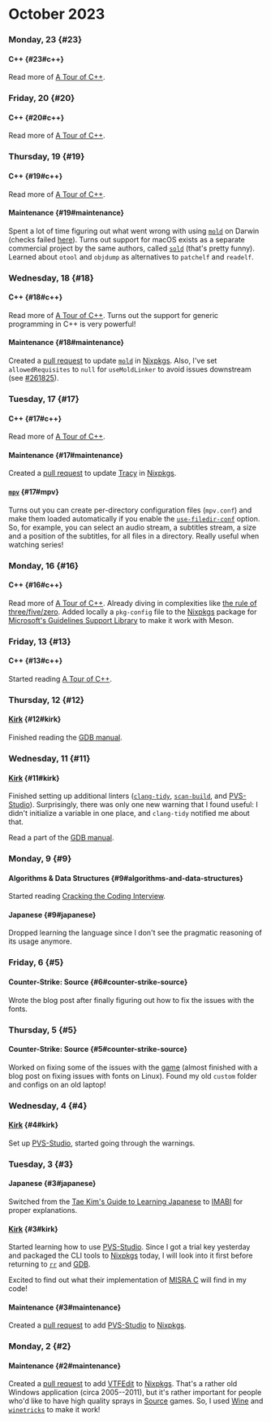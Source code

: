 # October 2023

### Monday, 23 {#23}

#### C++ {#23#c++}

Read more of [A Tour of C++](https://www.stroustrup.com/tour3.html).

### Friday, 20 {#20}

#### C++ {#20#c++}

Read more of [A Tour of C++](https://www.stroustrup.com/tour3.html).

### Thursday, 19 {#19}

#### C++ {#19#c++}

Read more of [A Tour of C++](https://www.stroustrup.com/tour3.html).

#### Maintenance {#19#maintenance}

Spent a lot of time figuring out what went wrong with using [`mold`](https://github.com/rui314/mold) on Darwin (checks failed [here](https://github.com/NixOS/nixpkgs/pull/261856)). Turns out support for macOS exists as a separate commercial project by the same authors, called [`sold`](https://github.com/bluewhalesystems/sold) (that's pretty funny). Learned about `otool` and `objdump` as alternatives to `patchelf` and `readelf`.

### Wednesday, 18 {#18}

#### C++ {#18#c++}

Read more of [A Tour of C++](https://www.stroustrup.com/tour3.html). Turns out the support for generic programming in C++ is very powerful!

#### Maintenance {#18#maintenance}

Created a [pull request](https://github.com/NixOS/nixpkgs/pull/261856) to update [`mold`](https://github.com/rui314/mold) in [Nixpkgs](https://github.com/NixOS/nixpkgs). Also, I've set `allowedRequisites` to `null` for `useMoldLinker` to avoid issues downstream (see [#261825](https://github.com/NixOS/nixpkgs/issues/261825)).

### Tuesday, 17 {#17}

#### C++ {#17#c++}

Read more of [A Tour of C++](https://www.stroustrup.com/tour3.html).

#### Maintenance {#17#maintenance}

Created a [pull request](https://github.com/NixOS/nixpkgs/pull/261589) to update [Tracy](https://github.com/wolfpld/tracy) in [Nixpkgs](https://github.com/NixOS/nixpkgs).

#### [`mpv`](https://mpv.io) {#17#mpv}

Turns out you can create per-directory configuration files (`mpv.conf`) and make them loaded automatically if you enable the [`use-filedir-conf`](https://mpv.io/manual/stable/#options-use-filedir-conf) option. So, for example, you can select an audio stream, a subtitles stream, a size and a position of the subtitles, for all files in a directory. Really useful when watching series!

### Monday, 16 {#16}

#### C++ {#16#c++}

Read more of [A Tour of C++](https://www.stroustrup.com/tour3.html). Already diving in complexities like [the rule of three/five/zero](https://en.cppreference.com/w/cpp/language/rule_of_three). Added locally a `pkg-config` file to the [Nixpkgs](https://github.com/NixOS/nixpkgs) package for [Microsoft's Guidelines Support Library](https://github.com/Microsoft/GSL) to make it work with Meson.

### Friday, 13 {#13}

#### C++ {#13#c++}

Started reading [A Tour of C++](https://www.stroustrup.com/tour3.html).

### Thursday, 12 {#12}

#### [Kirk](../../git.md#kirk) {#12#kirk}

Finished reading the [GDB manual](https://sourceware.org/gdb/current/onlinedocs/gdb).

### Wednesday, 11 {#11}

#### [Kirk](../../git.md#kirk) {#11#kirk}

Finished setting up additional linters ([`clang-tidy`](https://clang.llvm.org/extra/clang-tidy), [`scan-build`](https://clang-analyzer.llvm.org/scan-build.html), and [PVS-Studio](https://pvs-studio.com)). Surprisingly, there was only one new warning that I found useful: I didn't initialize a variable in one place, and `clang-tidy` notified me about that.

Read a part of the [GDB manual](https://sourceware.org/gdb/current/onlinedocs/gdb).

### Monday, 9 {#9}

#### Algorithms & Data Structures {#9#algorithms-and-data-structures}

Started reading [Cracking the Coding Interview](https://www.amazon.com/dp/0984782850).

#### Japanese {#9#japanese}

Dropped learning the language since I don't see the pragmatic reasoning of its usage anymore.

### Friday, 6 {#5}

#### Counter-Strike: Source {#6#counter-strike-source}

Wrote the blog post after finally figuring out how to fix the issues with the fonts.

### Thursday, 5 {#5}

#### Counter-Strike: Source {#5#counter-strike-source}

Worked on fixing some of the issues with the [game](https://en.wikipedia.org/wiki/Counter-Strike:_Source) (almost finished with a blog post on fixing issues with fonts on Linux). Found my old `custom` folder and configs on an old laptop!

### Wednesday, 4 {#4}

#### [Kirk](../../git.md#kirk) {#4#kirk}

Set up [PVS-Studio](https://pvs-studio.com/en/pvs-studio), started going through the warnings.

### Tuesday, 3 {#3}

#### Japanese {#3#japanese}

Switched from the [Tae Kim's Guide to Learning Japanese](https://guidetojapanese.org/learn/complete) to [IMABI](https://imabi.org) for proper explanations.

#### [Kirk](../../git.md#kirk) {#3#kirk}

Started learning how to use [PVS-Studio](https://pvs-studio.com/en/pvs-studio). Since I got a trial key yesterday and packaged the CLI tools to [Nixpkgs](https://github.com/NixOS/nixpkgs) today, I will look into it first before returning to [`rr`](https://github.com/rr-debugger/rr) and [GDB](https://www.sourceware.org/gdb).

Excited to find out what their implementation of [MISRA C](https://en.wikipedia.org/wiki/MISRA_C) will find in my code!

#### Maintenance {#3#maintenance}

Created a [pull request](https://github.com/NixOS/nixpkgs/pull/258817) to add [PVS-Studio](https://pvs-studio.com/en/pvs-studio) to [Nixpkgs](https://github.com/NixOS/nixpkgs).

### Monday, 2 {#2}

#### Maintenance {#2#maintenance}

Created a [pull request](https://github.com/NixOS/nixpkgs/pull/258646) to add [VTFEdit](https://developer.valvesoftware.com/wiki/VTFEdit) to [Nixpkgs](https://github.com/NixOS/nixpkgs). That's a rather old Windows application (circa 2005--2011), but it's rather important for people who'd like to have high quality sprays in [Source](https://en.wikipedia.org/wiki/Source) games. So, I used [Wine](https://en.wikipedia.org/wiki/Wine_(software)) and [`winetricks`](https://github.com/Winetricks/winetricks) to make it work!
